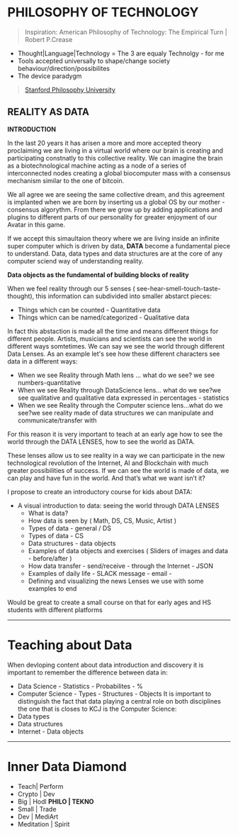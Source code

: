 # PHILOSOPHY OF TECHNOLOGY
> Inspiration: American Philosophy of Technology: The Empirical Turn | Robert P.Crease
* Thought|Language|Technology = The 3 are equaly Technolgy - for me
* Tools accepted universally to shape/change society behaviour/direction/possibilites
* The device paradygm
> [Stanford Philosophy University](https://plato.stanford.edu/entries/technology/)
## REALITY AS DATA

**INTRODUCTION**

In the last 20 years it has arisen a more and more accepted theory proclaiming we are living  in a virtual world where our brain is creating and participating constnatly to this collective reality. We can imagine the brain as a biotechnological machine acting as a node of a series of interconnected nodes creating a global biocomputer mass with a consensus mechanism similar to the one of bitcoin.

We all agree we are seeing the same collective dream, and this agreement is implanted when we are born by inserting us a global OS by our mother - consensus algorythm. From there we grow up by adding applications and plugins to different parts of our personality for greater enjoyment of our Avatar in this game.

If we accept this simaultaion theory where we are living inside an infinite super computer which is driven by data, **DATA** become a fundamental piece to understand. Data, data types and data structures are at the core of any computer sciend way of understanding reality.

**Data objects as the fundamental of building blocks of reality**

When we feel reality through our 5 senses ( see-hear-smell-touch-taste-thought), this information can subdivided into smaller abstarct pieces:

* Things which can be counted - Quantitative data
* Things whicn can be named/categorized - Qualitative data

In fact this abstaction is made all the time and means different things for different people. Artists, musicians and scientists can see the world in different ways somtetimes. We can say we see the world through different Data Lenses. 
As an example let's see how these different characters see data in a different ways:

* When we see Reality through Math lens … what do we see? we see numbers-quantitative
* When we see Reality through DataScience lens… what do we see?we see qualitative and qualitative data expressed in percentages - statistics
* When we see Reality through the Computer science lens…what do we see?we see reality made of data structures we can manipulate and communicate/transfer with

For this reason it is very important to teach at an early age how to see the world through the DATA LENSES, how to see the world as DATA.

These lenses allow us to see reality in a way we can participate in the new technological revolution of the Internet, AI and Blockchain with much greater possibilities of success. If we can see the world is made of data, we can play and have fun in the world. And that’s what we want isn’t it?

I propose to create an introductory course for kids about DATA:
* A visual introduction to data: seeing the world through DATA LENSES 
    * What is data?
    * How data is seen by ( Math, DS, CS, Music, Artist )
    * Types of data - general / DS
    * Types of data - CS
    * Data structures - data objects
    * Examples of data objects and exercises ( Sliders of images and data - before/after )
    * How data transfer - send/receive - through the Internet - JSON
    * Examples of daily life - SLACK message - email - 
    * Defining and visualizing the news Lenses we use with some examples to end

Would be great to create a small course on that for early ages and HS students with different platforms

---
# Teaching about Data

When devloping content about data introduction and discovery it is important to remember the difference between data in:
* Data Science - Statistics - Probabilites - %
* Computer Science - Types - Structures - Objects
It is important to distinguish the fact that data playing a central role on both disciplines the one that is closes to KCJ is the Computer Science:
* Data types
* Data structures
* Internet - Data objects

---
# Inner Data Diamond

* Teach| Perform
* Crypto | Dev
* Big | Hodl
**PHILO | TEKNO**
* Small | Trade
* Dev | MediArt
* Meditation | Spirit



